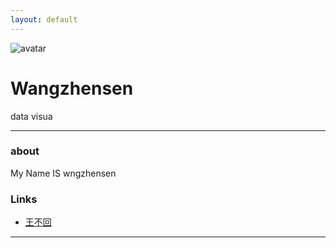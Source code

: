 ```yaml
---
layout: default
---
```


![avatar](avatar.jpg)

# Wangzhensen

data visua

- - -

### about

My Name IS wngzhensen

### Links

 * [王不回](https://sen1998.cn)

- - -
